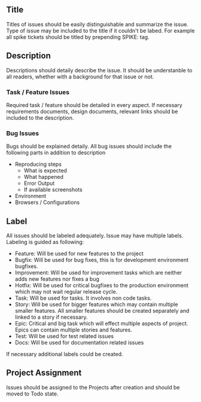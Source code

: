 ## Title

Titles of issues should be easily distinguishable and summarize the issue. Type of issue may be included to the title if it couldn't be labed. For example all spike tickets should be titled by prepending SPIKE: tag.

## Description

Descriptions should detaily describe the issue. It should be understanble to all readers, whether with a background for that issue or not.

### Task / Feature Issues

Required task / feature should be detailed in every aspect. If necessary requirements documents, design documents, relevant links should be included to the description.

### Bug Issues

Bugs should be explained detaily. All bug issues should include the following parts in addition to description

- Reproducing steps
  - What is expected
  - What happened
  - Error Output
  - If available screenshots
- Environment
- Browsers / Configurations

## Label

All issues should be labeled adequately. Issue may have multiple labels. Labeling is guided as following:
- Feature: Will be used for new features to the project
- Bugfix: Will be used for bug fixes, this is for development environment bugfixes.
- Improvement: Will be used for improvement tasks which are neither adds new features nor fixes a bug
- Hotfix: Will be used for critical bugfixes to the production environment which may not wait regular release cycle.
- Task: Will be used for tasks. It involves non code tasks.
- Story: Will be used for bigger features which may contain multiple smaller features. All smaller features should be created separately and linked to a story if necessary.
- Epic: Critical and big task which will effect multiple aspects of project. Epics can contain multiple stories and features.
- Test: Will be used for test related issues
- Docs: Will be used for documentation related issues

If necessary additional labels could be created.

## Project Assignment

Issues should be assigned to the Projects after creation and should be moved to Todo state.
